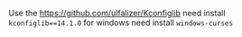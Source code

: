 Use the https://github.com/ulfalizer/Kconfiglib
need install `kconfiglib==14.1.0`
for windows need install `windows-curses`
